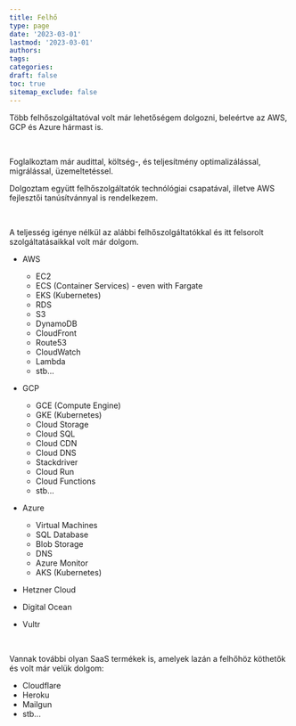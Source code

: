 ```yaml
---
title: Felhő
type: page
date: '2023-03-01'
lastmod: '2023-03-01'
authors:
tags:
categories:
draft: false
toc: true
sitemap_exclude: false
---
```


<div class="bg-secondary-bg rounded px-6 py-6">

Több felhőszolgáltatóval volt már lehetőségem dolgozni, beleértve az AWS, GCP és Azure hármast is.

<!--more-->
<br>

Foglalkoztam már audittal, költség-, és teljesítmény optimalizálással, migrálással, üzemeltetéssel.

Dolgoztam együtt felhőszolgáltatók technólógiai csapatával, illetve AWS fejlesztői tanúsítvánnyal is rendelkezem.

<br>

A teljesség igénye nélkül az alábbi felhőszolgáltatókkal és itt felsorolt szolgáltatásaikkal volt már dolgom.

- AWS
  - EC2
  - ECS (Container Services) - even with Fargate
  - EKS (Kubernetes)
  - RDS
  - S3
  - DynamoDB
  - CloudFront
  - Route53
  - CloudWatch
  - Lambda
  - stb...

- GCP
  - GCE (Compute Engine)
  - GKE (Kubernetes)
  - Cloud Storage
  - Cloud SQL
  - Cloud CDN
  - Cloud DNS
  - Stackdriver
  - Cloud Run
  - Cloud Functions
  - stb...
  
- Azure
  - Virtual Machines
  - SQL Database
  - Blob Storage
  - DNS
  - Azure Monitor
  - AKS (Kubernetes)
  
- Hetzner Cloud
- Digital Ocean
- Vultr

<br>

Vannak további olyan SaaS termékek is, amelyek lazán a felhőhöz köthetők és volt már velük dolgom:
- Cloudflare
- Heroku
- Mailgun
- stb...

</div>